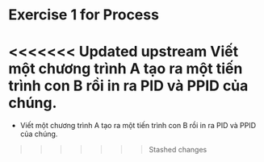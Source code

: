 # Exercise 1 for Process

<<<<<<< Updated upstream
Viết một chương trình A tạo ra một tiến trình con B rồi in ra PID và PPID của chúng.
=======
- Viết một chương trình A tạo ra một tiến trình con B rồi in ra PID và PPID của chúng.
>>>>>>> Stashed changes
